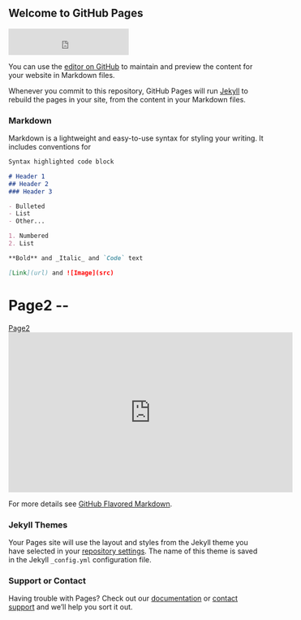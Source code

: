 ## Welcome to GitHub Pages

<iframe src="https://freesecure.timeanddate.com/clock/i7o1f8is/n3869/fn8/fs16/fcddd/tc000/pct/ftb/pa8/tt0/tw1/th1/ta1/tb4" frameborder="0" width="237" height="52" allowTransparency="true"></iframe>


You can use the [editor on GitHub](https://github.com/csc80190058/WebPage1/edit/gh-pages/index.md) to maintain and preview the content for your website in Markdown files.

Whenever you commit to this repository, GitHub Pages will run [Jekyll](https://jekyllrb.com/) to rebuild the pages in your site, from the content in your Markdown files.

### Markdown

Markdown is a lightweight and easy-to-use syntax for styling your writing. It includes conventions for

```markdown
Syntax highlighted code block

# Header 1
## Header 2
### Header 3

- Bulleted
- List
- Other...

1. Numbered
2. List

**Bold** and _Italic_ and `Code` text

[Link](url) and ![Image](src)
```
<body>
<h1>Page2 -- </h1>
      <a href="/WebPage1/page2.html">Page2</a>
</body>    
      
<iframe width="560" height="315" src="https://www.youtube.com/embed/UE8exLmcu-Y" frameborder="0" allow="accelerometer; autoplay; clipboard-write; encrypted-media; gyroscope; picture-in-picture" allowfullscreen></iframe>


For more details see [GitHub Flavored Markdown](https://guides.github.com/features/mastering-markdown/).

### Jekyll Themes

Your Pages site will use the layout and styles from the Jekyll theme you have selected in your [repository settings](https://github.com/csc80190058/WebPage1/settings). The name of this theme is saved in the Jekyll `_config.yml` configuration file.

### Support or Contact

Having trouble with Pages? Check out our [documentation](https://docs.github.com/categories/github-pages-basics/) or [contact support](https://support.github.com/contact) and we’ll help you sort it out.
